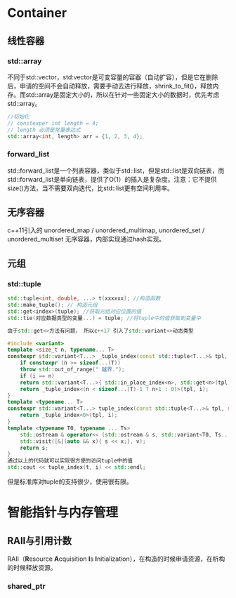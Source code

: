 # Container
## 线性容器
### std::array
不同于std::vector，std:vector是可变容量的容器（自动扩容），但是它在删除后，申请的空间不会自动释放，需要手动去进行释放，shrink_to_fit()，释放内存。而std::array是固定大小的，所以在针对一些固定大小的数据时，优先考虑std::array。
```cpp
//初始化
// constexper int length = 4;
// length 必须是常量表达式
std::array<int, length> arr = {1, 2, 3, 4};
```
### forward_list
std::forward_list是一个列表容器，类似于std::list，但是std::list是双向链表，而std::forward_list是单向链表，提供了O(1）的插入是复杂度。注意：它不提供size()方法，当不需要双向迭代，比std::list更有空间利用率。
## 无序容器

c++11引入的 unordered_map / unordered_multimap, unordered_set / unordered_multiset 无序容器，内部实现通过hash实现。
## 元组
### std::tuple
```cpp
std::tuple<int, double, ...> t(xxxxxx); //构造函数
std::make_tuple(); // 构造元组
std::get<index>(tuple); //获取元组对应位置的值
std::tie(对应数据类型的变量...) = tuple; //将tuple中的值获取到变量中

由于std::get<>方法有问题， 所以c++17 引入了std::variant<>动态类型

#include <variant>
template <size_t n, typename... T>
constexpr std::variant<T...> _tuple_index(const std::tuple<T...>& tpl, size_t i) {
	if constexpr (n >= sizeof...(T))
	throw std::out_of_range(" 越界.");
	if (i == n)
	return std::variant<T...>{ std::in_place_index<n>, std::get<n>(tpl) };
	return _tuple_index<(n < sizeof...(T)-1 ? n+1 : 0)>(tpl, i);
}
template <typename... T>
constexpr std::variant<T...> tuple_index(const std::tuple<T...>& tpl, size_t i) {
	return _tuple_index<0>(tpl, i);
}
template <typename T0, typename ... Ts>
	std::ostream & operator<< (std::ostream & s, std::variant<T0, Ts...> const & v) {
	std::visit([&](auto && x){ s << x;}, v);
	return s;
}
通过以上的代码就可以实现很方便的访问tuple中的值
std::cout << tuple_index(t, i) << std::endl;

```

但是标准库对tuple的支持很少，使用很有限。


# 智能指针与内存管理
## RAII与引用计数

RAII（**R**esource **A**cquisition **I**s **I**nitialization），在构造的时候申请资源，在析构的时候释放资源。

### shared_ptr
